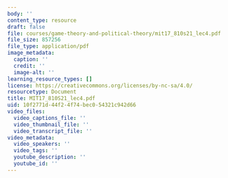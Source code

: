 ```yaml
---
body: ''
content_type: resource
draft: false
file: courses/game-theory-and-political-theory/mit17_810s21_lec4.pdf
file_size: 857256
file_type: application/pdf
image_metadata:
  caption: ''
  credit: ''
  image-alt: ''
learning_resource_types: []
license: https://creativecommons.org/licenses/by-nc-sa/4.0/
resourcetype: Document
title: MIT17_810S21_lec4.pdf
uid: 10f2771d-44f2-4f74-bec0-54321c942d66
video_files:
  video_captions_file: ''
  video_thumbnail_file: ''
  video_transcript_file: ''
video_metadata:
  video_speakers: ''
  video_tags: ''
  youtube_description: ''
  youtube_id: ''
---
```

